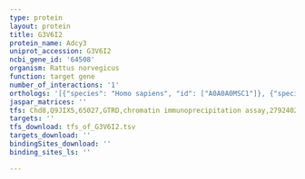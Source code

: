 ```yaml
---
type: protein
layout: protein
title: G3V6I2
protein_name: Adcy3
uniprot_accession: G3V6I2
ncbi_gene_id: '64508'
organism: Rattus norvegicus
function: target gene
number_of_interactions: '1'
orthologs: '[{"species": "Homo sapiens", "id": ["A0A0A0MSC1"]}, {"species": "Danio rerio", "id": ["E7FDV3"]}, {"species": "Mus musculus", "id": ["<a href=\"/protein/q8vhh7\">Q8VHH7</a>"]}, {"species": "Drosophila melanogaster", "id": ["<a href=\"/protein/q9v9r3\">Q9V9R3</a>"]}]'
jaspar_matrices: ''
tfs: Chd8,Q9JIX5,65027,GTRD,chromatin immunoprecipitation assay,27924024%5Buid%5D,No
targets: ''
tfs_download: tfs_of_G3V6I2.tsv
targets_download: ''
bindingSites_download: ''
binding_sites_ls: ''

---
```

